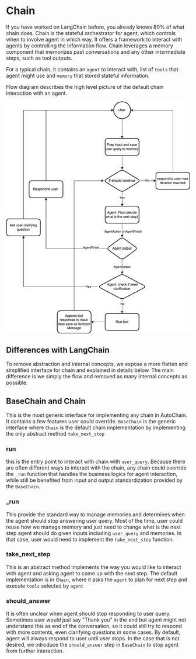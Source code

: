 # Chain

If you have worked on LangChain before, you already knows 80% of what chain does.
Chain is the stateful orchestrator for agent, which controls when to involve agent in which way. It
offers a framework to interact with agents by controlling the information flow. Chain leverages a
memory component that memorizes past conversations and any other intermediate
steps, such as tool outputs.

For a typical chain, it contains an `agent` to interact with, list of `tools` that agent might use
and `memory` that stored stateful information.

Flow diagram describes the high level picture of the default chain interaction with an agent.

![alt text](./img/autochain.drawio.png)

## Differences with LangChain

To remove abstraction and internal concepts, we expose a more flatten and simplified interface
for chain and explained in details below.
The main difference is we simply the flow and removed as many internal concepts as possible.

## BaseChain and Chain

This is the most generic interface for implementing any chain in AutoChain. It contains a few
features user could override. `BaseChain` is the generic interface where `Chain` is the default
chain implementation by implementing the only abstract method `take_next_step`

### run

this is the entry point to interact with chain with `user_query`. Because there are often
different ways to interact with the chain, any chain could override the `_run` function that
handles the business logics for agent interaction, while still be benefited from input and
output standardization provided by the `BaseChain`.

### _run

This provide the standard way to manage memories and determines when the agent should stop
answering user query. Most of the time, user could reuse how
we manage memory and just need to change what is the next step agent should do given inputs
including `user_query` and memories. In that case, user would need to implement the
`take_next_step` function.

### take_next_step

This is an abstract method implements the way you would like to interact with agent and asking
agent to come up with the next step. The default implementation is in `Chain`, where it asks
the `agent` to plan for next step and execute `tools` selected by `agent`

### should_answer

It is often unclear when agent should stop responding to user query. Sometimes user would just
say "Thank you" in the end but agent might not understand this as end of the conversation, so
it could still try to respond with more contents, even clarifying questions in some cases. By
default, agent will always respond to user until user stops. In the case that is not desired, we
introduce the `should_answer` step in `BaseChain` to stop agent from further interaction.
